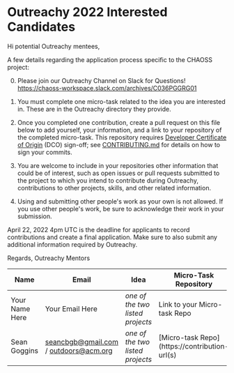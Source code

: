 # Outreachy 2022 Interested Candidates

Hi potential Outreachy mentees,

A few details regarding the application process specific to the CHAOSS project:

0) Please join our Outreachy Channel on Slack for Questions! https://chaoss-workspace.slack.com/archives/C036PGGRG01 

1) You must complete one micro-task related to the idea you are interested in. These are in the Outreachy directory they provide. 
2) Once you completed one contribution, create a pull request on this file below to add yourself, your information, and a link to your repository of the completed micro-task. This repository requires [Developer Certificate of Origin](https://developercertificate.org/) (DCO) sign-off; see [CONTRIBUTING.md](https://github.com/chaoss/governance/blob/main/CONTRIBUTING.md#code-or-document-change-contributions-github-interface) for details on how to sign your commits.

3) You are welcome to include in your repositories other information that could be of interest, such as open issues or pull requests submitted to the project to which you intend to contribute during Outreachy, contributions to other projects, skills, and other related information.

4) Using and submitting other people's work as your own is not allowed. If you use other people's work, be sure to acknowledge their work in your submission.

April 22, 2022 4pm UTC is the deadline for applicants to record contributions and create a final application. Make sure to also submit any additional information required by Outreachy. 

Regards,
Outreachy Mentors

| Name | Email | Idea | Micro-Task Repository | Project Proposal |
| --- | --- | --- | --- | --- |
| Your Name Here | Your Email Here |  _one of the two listed projects_ | Link to your Micro-task Repo | Link to Your Proposal |
| Sean Goggins | seancbgb@gmail.com / outdoors@acm.org | _one of the two listed projects_ | [Micro-task Repo](https://contribution-url(s) | [Proposal link](https://myproposallink.tv) |
